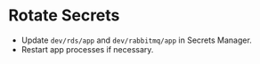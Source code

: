 # Rotate Secrets
- Update `dev/rds/app` and `dev/rabbitmq/app` in Secrets Manager.
- Restart app processes if necessary.
